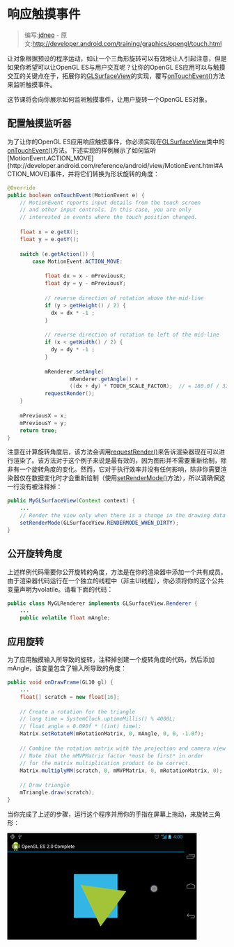 # 响应触摸事件

> 编写:[jdneo](https://github.com/jdneo) - 原文:<http://developer.android.com/training/graphics/opengl/touch.html>

让对象根据预设的程序运动，如让一个三角形旋转可以有效地让人引起注意，但是如果你希望可以让OpenGL ES与用户交互呢？让你的OpenGL ES应用可以与触摸交互的关键点在于，拓展你的[GLSurfaceView](http://developer.android.com/reference/android/opengl/GLSurfaceView.html)的实现，覆写[onTouchEvent()](http://developer.android.com/reference/android/view/View.html#onTouchEvent\(android.view.MotionEvent\))方法来监听触摸事件。

这节课将会向你展示如何监听触摸事件，让用户旋转一个OpenGL ES对象。

## 配置触摸监听器

为了让你的OpenGL ES应用响应触摸事件，你必须实现在[GLSurfaceView](http://developer.android.com/reference/android/opengl/GLSurfaceView.html)类中的[onTouchEvent()](http://developer.android.com/reference/android/view/View.html#onTouchEvent\(android.view.MotionEvent\))方法。下述实现的样例展示了如何监听[MotionEvent.ACTION_MOVE](http://developer.android.com/reference/android/view/MotionEvent.html#ACTION_MOVE)事件，并将它们转换为形状旋转的角度：

```java
@Override
public boolean onTouchEvent(MotionEvent e) {
    // MotionEvent reports input details from the touch screen
    // and other input controls. In this case, you are only
    // interested in events where the touch position changed.

    float x = e.getX();
    float y = e.getY();

    switch (e.getAction()) {
        case MotionEvent.ACTION_MOVE:

            float dx = x - mPreviousX;
            float dy = y - mPreviousY;

            // reverse direction of rotation above the mid-line
            if (y > getHeight() / 2) {
              dx = dx * -1 ;
            }

            // reverse direction of rotation to left of the mid-line
            if (x < getWidth() / 2) {
              dy = dy * -1 ;
            }

            mRenderer.setAngle(
                    mRenderer.getAngle() +
                    ((dx + dy) * TOUCH_SCALE_FACTOR);  // = 180.0f / 320
            requestRender();
    }

    mPreviousX = x;
    mPreviousY = y;
    return true;
}
```

注意在计算旋转角度后，该方法会调用[requestRender()](http://developer.android.com/reference/android/opengl/GLSurfaceView.html#requestRender\(\))来告诉渲染器现在可以进行渲染了。该方法对于这个例子来说是最有效的，因为图形并不需要重新绘制，除非有一个旋转角度的变化。然而，它对于执行效率并没有任何影响，除非你需要渲染器仅在数据变化时才会重新绘制（使用[setRenderMode()](http://developer.android.com/reference/android/opengl/GLSurfaceView.html#setRenderMode\(int\))方法），所以请确保这一行没有被注释掉：

```java
public MyGLSurfaceView(Context context) {
    ...
    // Render the view only when there is a change in the drawing data
    setRenderMode(GLSurfaceView.RENDERMODE_WHEN_DIRTY);
}
```

## 公开旋转角度

上述样例代码需要你公开旋转的角度，方法是在你的渲染器中添加一个共有成员。由于渲染器代码运行在一个独立的线程中（非主UI线程），你必须将你的这个公共变量声明为volatile。请看下面的代码：

```java
public class MyGLRenderer implements GLSurfaceView.Renderer {
    ...
    public volatile float mAngle;
```

## 应用旋转

为了应用触摸输入所导致的旋转，注释掉创建一个旋转角度的代码，然后添加mAngle，该变量包含了输入所导致的角度：

```java
public void onDrawFrame(GL10 gl) {
    ...
    float[] scratch = new float[16];

    // Create a rotation for the triangle
    // long time = SystemClock.uptimeMillis() % 4000L;
    // float angle = 0.090f * ((int) time);
    Matrix.setRotateM(mRotationMatrix, 0, mAngle, 0, 0, -1.0f);

    // Combine the rotation matrix with the projection and camera view
    // Note that the mMVPMatrix factor *must be first* in order
    // for the matrix multiplication product to be correct.
    Matrix.multiplyMM(scratch, 0, mMVPMatrix, 0, mRotationMatrix, 0);

    // Draw triangle
    mTriangle.draw(scratch);
}
```

当你完成了上述的步骤，运行这个程序并用你的手指在屏幕上拖动，来旋转三角形：

![ogl-triangle-touch](ogl-triangle-touch.png "由触摸输入所旋转的三角形（圆形代表了当前触摸位置）")
